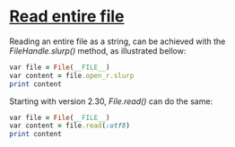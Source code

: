 [1]: http://rosettacode.org/wiki/Read_entire_file

# [Read entire file][1]

Reading an entire file as a string, can be achieved with the *FileHandle.slurp()* method, as illustrated bellow:

```ruby
var file = File(__FILE__)
var content = file.open_r.slurp
print content
```

Starting with version 2.30, *File.read()* can do the same:

```ruby
var file = File(__FILE__)
var content = file.read(:utf8)
print content
```
